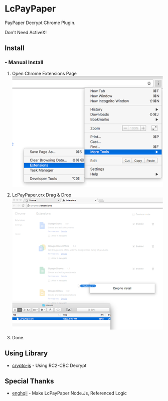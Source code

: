 # LcPayPaper

PayPaper Decrypt Chrome Plugin.

Don't Need ActiveX!


## Install


### - Manual Install

1. Open Chrome Extensions Page
![Step_1](./install_image/step_1.png "Step_1")

2. LcPayPaper.crx Drag & Drop
![Step_2](./install_image/step_2.png "Step_2")

3. Done.


## Using Library

* [crypto-js](https://github.com/tomyun/crypto-js) - Using RC2-CBC Decrypt

## Special Thanks

* [enghqii](https://github.com/enghqii) - Make LcPayPaper Node.Js, Referenced Logic
